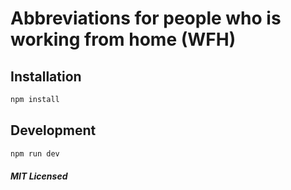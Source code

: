# Abbreviations for people who is working from home (WFH)

## Installation

```bash
npm install
```

## Development

```bash
npm run dev
```


##### MIT Licensed